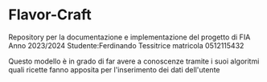 # Flavor-Craft
Repository per la documentazione e implementazione del progetto di FIA Anno 2023/2024 Studente:Ferdinando Tessitrice matricola 0512115432

Questo modello è in grado di far avere a conoscenze tramite i suoi algoritmi quali ricette fanno apposita per l'inserimento dei dati dell'utente
